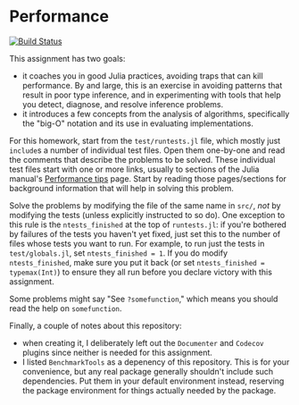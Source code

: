 # Performance

[![Build Status](https://github.com/AdvancedScientificComputingInJuliaWashU/Performance.jl/workflows/CI/badge.svg)](https://github.com/AdvancedScientificComputingInJuliaWashU/Performance.jl/actions)

This assignment has two goals:
- it coaches you in good Julia practices, avoiding traps that can kill performance. By and large, this is an exercise in avoiding patterns that result in poor type inference, and in experimenting with tools that help you detect, diagnose, and resolve inference problems.
- it introduces a few concepts from the analysis of algorithms, specifically the "big-O" notation and its use in evaluating implementations.

For this homework, start from the `test/runtests.jl` file, which mostly just `include`s a number of individual test files.
Open them one-by-one and read the comments that describe the problems to be solved.
These individual test files start with one or more links, usually to sections of the Julia manual's [Performance tips](https://docs.julialang.org/en/v1/manual/performance-tips/) page. Start by reading those pages/sections for background information that will help in solving this problem.

Solve the problems by modifying the file of the same name in `src/`, *not* by modifying the tests (unless explicitly instructed to so do).
One exception to this rule is the `ntests_finished` at the top of `runtests.jl`: if you're bothered by failures of the
tests you haven't yet fixed, just set this to the number of files whose tests you want to run. For example, to run
just the tests in `test/globals.jl`, set `ntests_finished = 1`. If you do modify `ntests_finished`,
make sure you put it back (or set `ntests_finished = typemax(Int)`) to ensure they all run before
you declare victory with this assignment.

Some problems might say "See `?somefunction`," which means you should read the help on `somefunction`.

Finally, a couple of notes about this repository:
- when creating it, I deliberately left out the `Documenter` and `Codecov` plugins since neither is needed
for this assignment.
- I listed `BenchmarkTools` as a depenency of this repository. This is for your convenience, but
  any real package generally shouldn't include such dependencies. Put them in your default environment instead,
  reserving the package environment for things actually needed by the package.
